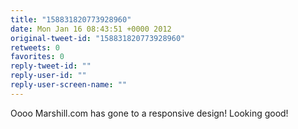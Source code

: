 ```yaml
---
title: "158831820773928960"
date: Mon Jan 16 08:43:51 +0000 2012
original-tweet-id: "158831820773928960"
retweets: 0
favorites: 0
reply-tweet-id: ""
reply-user-id: ""
reply-user-screen-name: ""
---
```

Oooo Marshill.com has gone to a responsive design! Looking good!
